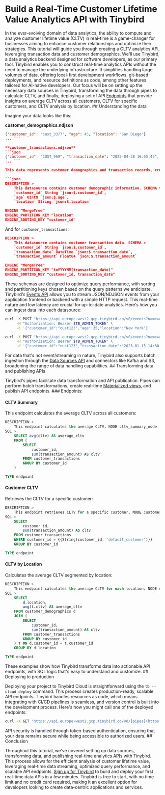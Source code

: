 # Build a Real-Time Customer Lifetime Value Analytics API with Tinybird

In the ever-evolving domain of data analytics, the ability to compute and analyze customer lifetime value (CLTV) in real-time is a game-changer for businesses aiming to enhance customer relationships and optimize their strategies. This tutorial will guide you through creating a CLTV analytics API, leveraging transaction data and customer demographics. We'll use Tinybird, a data analytics backend designed for software developers, as our primary tool. Tinybird enables you to construct real-time analytics APIs without the need to manage the underlying infrastructure. It simplifies handling large volumes of data, offering local-first development workflows, git-based deployments, and resource definitions as code, among other features tailored for AI-native developers. Our focus will be on setting up the necessary data sources in Tinybird, transforming the data through pipes to calculate CLTV, and finally, deploying a set of API [Endpoints](https://www.tinybird.co/docs/forward/work-with-data/publish-data/endpoints) that provide insights on average CLTV across all customers, CLTV for specific customers, and CLTV analysis by location. ## Understanding the data

Imagine your data looks like this:

**customer_demographics.ndjson**
```json
{"customer_id": "cust_3377", "age": 45, "location": "San Diego"}
... ```

**customer_transactions.ndjson**
```json
{"customer_id": "CUST_969", "transaction_date": "2025-04-28 16:05:45", "transaction_amount": 184751118}
... ```

This data represents customer demographics and transaction records, crucial for calculating the CLTV. The next step is to create Tinybird [data sources](https://www.tinybird.co/docs/forward/get-data-in/data-sources) to store this information. For the `customer_demographics` data, our `.datasource` file looks like this:

```json
DESCRIPTION >
    This datasource contains customer demographic information. SCHEMA >
    `customer_id` String `json:$.customer_id`,
    `age` UInt8 `json:$.age`,
    `location` String `json:$.location`

ENGINE "MergeTree"
ENGINE_PARTITION_KEY "location"
ENGINE_SORTING_KEY "customer_id"
```

And for `customer_transactions`:

```json
DESCRIPTION >
    This datasource contains customer transaction data. SCHEMA >
    `customer_id` String `json:$.customer_id`,
    `transaction_date` DateTime `json:$.transaction_date`,
    `transaction_amount` Float64 `json:$.transaction_amount`

ENGINE "MergeTree"
ENGINE_PARTITION_KEY "toYYYYMM(transaction_date)"
ENGINE_SORTING_KEY "customer_id, transaction_date"
```

These schemas are designed to optimize query performance, with sorting and partitioning keys chosen based on the query patterns we anticipate. Tinybird's [Events API](https://www.tinybird.co/docs/forward/get-data-in/events-api) allows you to stream JSON/NDJSON events from your application frontend or backend with a simple HTTP request. This real-time nature and low latency are crucial for up-to-date analytics. Here's how you can ingest data into each datasource:

```bash
curl -X POST "https://api.europe-west2.gcp.tinybird.co/v0/events?name=customer_demographics" \
     -H "Authorization: Bearer $TB_ADMIN_TOKEN" \
     -d '{"customer_id":"cust123","age":35,"location":"New York"}'

curl -X POST "https://api.europe-west2.gcp.tinybird.co/v0/events?name=customer_transactions" \
     -H "Authorization: Bearer $TB_ADMIN_TOKEN" \
     -d '{"customer_id":"cust123","transaction_date":"2023-01-15 14:30:00","transaction_amount":125.50}'
```

For data that's not event/streaming in nature, Tinybird also supports batch ingestion through the [Data Sources API](https://www.tinybird.co/docs/api-reference/datasource-api) and connectors like Kafka and S3, broadening the range of data handling capabilities. ## Transforming data and publishing APIs

Tinybird's pipes facilitate data transformation and API publication. Pipes can perform batch transformations, create real-time [Materialized views](https://www.tinybird.co/docs/forward/work-with-data/optimize/materialized-views), and publish API endpoints. ### Endpoints:


#### CLTV Summary

This endpoint calculates the average CLTV across all customers:

```sql
DESCRIPTION >
    This endpoint calculates the average CLTV. NODE cltv_summary_node
SQL >
    SELECT avg(cltv) AS average_cltv
    FROM (
        SELECT
            customer_id,
            sum(transaction_amount) AS cltv
        FROM customer_transactions
        GROUP BY customer_id
    )

TYPE endpoint
```


#### Customer CLTV

Retrieves the CLTV for a specific customer:

```sql
DESCRIPTION >
    This endpoint retrieves CLTV for a specific customer. NODE customer_cltv_node
SQL >
    SELECT
        customer_id,
        sum(transaction_amount) AS cltv
    FROM customer_transactions
    WHERE customer_id = {{String(customer_id, 'default_customer')}}
    GROUP BY customer_id

TYPE endpoint
```


#### CLTV by Location

Calculates the average CLTV segmented by location:

```sql
DESCRIPTION >
    This endpoint calculates the average CLTV for each location. NODE cltv_by_location_node
SQL >
    SELECT
        d.location,
        avg(t.cltv) AS average_cltv
    FROM customer_demographics d
    JOIN (
        SELECT
            customer_id,
            sum(transaction_amount) AS cltv
        FROM customer_transactions
        GROUP BY customer_id
    ) t ON d.customer_id = t.customer_id
    GROUP BY d.location

TYPE endpoint
```

These examples show how Tinybird transforms data into actionable API endpoints, with SQL logic that's easy to understand and customize. ## Deploying to production

Deploying your project to Tinybird Cloud is straightforward using the `tb --cloud deploy` command. This process creates production-ready, scalable API endpoints. Tinybird handles resources as code, which means integrating with CI/CD pipelines is seamless, and version control is built into the development process. Here's how you might call one of the deployed endpoints:

```bash
curl -X GET "https://api.europe-west2.gcp.tinybird.co/v0/[pipes](https://www.tinybird.co/docs/forward/work-with-data/pipes)/cltv_summary.json?token=$TB_ADMIN_TOKEN"
```

API security is handled through token-based authentication, ensuring that your data remains secure while being accessible to authorized users. ## Conclusion

Throughout this tutorial, we've covered setting up data sources, transforming data, and publishing real-time analytics APIs with Tinybird. This process allows for the efficient analysis of customer lifetime value, leveraging real-time data streaming, optimized query performance, and scalable API endpoints. [Sign up for Tinybird](https://cloud.tinybird.co/signup) to build and deploy your first real-time data APIs in a few minutes. Tinybird is free to start, with no time limit and no credit card required, making it an excellent option for developers looking to create data-centric applications and services.